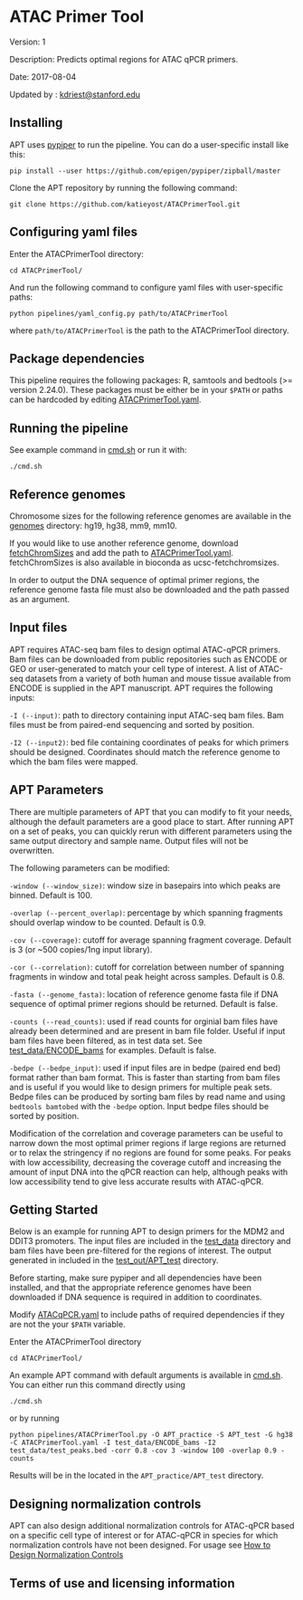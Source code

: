 # ATAC Primer Tool

Version: 1

Description: Predicts optimal regions for ATAC qPCR primers.

Date: 2017-08-04

Updated by : kdriest@stanford.edu

## Installing

APT uses [pypiper](https://github.com/epigen/pypiper) to run the pipeline. You can do a user-specific install like this:

```
pip install --user https://github.com/epigen/pypiper/zipball/master
```

Clone the APT repository by running the following command:

```
git clone https://github.com/katieyost/ATACPrimerTool.git
```

## Configuring yaml files

Enter the ATACPrimerTool directory:

```
cd ATACPrimerTool/
```

And run the following command to configure yaml files with user-specific paths:
```
python pipelines/yaml_config.py path/to/ATACPrimerTool
```
where `path/to/ATACPrimerTool` is the path to the ATACPrimerTool directory.
 
## Package dependencies

This pipeline requires the following packages: R, samtools and bedtools (>= version 2.24.0). These packages must be either 
be in your `$PATH` or paths can be hardcoded by editing [ATACPrimerTool.yaml](pipelines/ATACPrimerTool_config.yaml). 

## Running the pipeline

See example command in [cmd.sh](cmd.sh) or run it with:

```
./cmd.sh
```


## Reference genomes

Chromosome sizes for the following reference genomes are available in the [genomes](genomes/) directory: hg19, hg38, mm9, mm10.  

If you would like to use another reference genome, download [fetchChromSizes](https://www.google.com/url?sa=t&rct=j&q=&esrc=s&source=web&cd=1&ved=0ahUKEwjR1Oi9-sjVAhUQ7GMKHZ0CChsQFggoMAA&url=http%3A%2F%2Fhgdownload.cse.ucsc.edu%2Fadmin%2Fexe%2Flinux.x86_64%2FfetchChromSizes&usg=AFQjCNFl70SKF51EO0cC9FBsVAIZpLc0kg) and add the path to 
[ATACPrimerTool.yaml](pipelines/ATACPrimerTool_config.yaml).  fetchChromSizes is also available in bioconda as ucsc-fetchchromsizes.

In order to output the DNA sequence of optimal primer regions, the reference genome fasta file must also be downloaded and the path passed as an argument.  

## Input files

APT requires ATAC-seq bam files to design optimal ATAC-qPCR primers.  Bam files can be downloaded from public repositories such as ENCODE or GEO or user-generated to match your cell type of interest.  A list of ATAC-seq datasets from a variety of both human and mouse tissue available from ENCODE is supplied in the APT manuscript.  APT requires the following inputs:

`-I (--input)`: path to directory containing input ATAC-seq bam files. Bam files must be from paired-end sequencing and sorted by position.  

`-I2 (--input2)`: bed file containing coordinates of peaks for which primers should be designed.  Coordinates should match the reference genome to which the bam files were mapped.

## APT Parameters

There are multiple parameters of APT that you can modify to fit your needs, although the default parameters are a good place to start. After running APT on a set of peaks, you can quickly rerun with different parameters using the same output directory and sample name. Output files will not be overwritten.   

The following parameters can be modified:

`-window (--window_size)`: window size in basepairs into which peaks are binned. Default is 100.

`-overlap (--percent_overlap)`: percentage by which spanning fragments should overlap window to be counted. Default is 0.9.

`-cov (--coverage)`: cutoff for average spanning fragment coverage.  Default is 3 (or ~500 copies/1ng input library).

`-cor (--correlation)`: cutoff for correlation between number of spanning fragments in window and total peak height across samples.  Default is 0.8.

`-fasta (--genome_fasta)`: location of reference genome fasta file if DNA sequence of optimal primer regions should be returned.  Default is false. 

`-counts (--read_counts)`: used if read counts for orginial bam files have already been determined and are present in bam file folder.  Useful if input bam files have been filtered, as in test data set.  See [test_data/ENCODE_bams](test_data/ENCODE_bams) for examples.  Default is false.

`-bedpe (--bedpe_input)`: used if input files are in bedpe (paired end bed) format rather than bam format.  This is faster than starting from bam files and is useful if you would like to design primers for multiple peak sets.  Bedpe files can be produced by sorting bam files by read name and using `bedtools bamtobed` with the `-bedpe` option.  Input bedpe files should be sorted by position.


Modification of the correlation and coverage parameters can be useful to narrow down the most optimal primer regions if large regions are returned or to relax the stringency if no regions are found for some peaks. For peaks with low accessibility, decreasing the coverage cutoff and increasing the amount of input DNA into the qPCR reaction can help, although peaks with low accessibility tend to give less accurate results with ATAC-qPCR.

## Getting Started

Below is an example for running APT to design primers for the MDM2 and DDIT3 promoters.  The input files are included in the [test_data](test_data/) 
directory and bam files have been pre-filtered for the regions of interest. The output generated in included in the [test_out/APT_test](test_out/APT_test) directory.

Before starting, make sure pypiper and all dependencies have been installed, and that the appropriate reference genomes have been downloaded if DNA sequence is required in addition to coordinates.  

Modify [ATACqPCR.yaml](pipelines/ATACqPCR.yaml) to include paths of required dependencies if they are not the your `$PATH` variable.

Enter the ATACPrimerTool directory

```
cd ATACPrimerTool/
```

An example APT command with default arguments is available in [cmd.sh](cmd.sh).  You can either run this command directly using

```
./cmd.sh
```

or by running

```
python pipelines/ATACPrimerTool.py -O APT_practice -S APT_test -G hg38 -C ATACPrimerTool.yaml -I test_data/ENCODE_bams -I2 test_data/test_peaks.bed -corr 0.8 -cov 3 -window 100 -overlap 0.9 -counts
```

Results will be in the located in the `APT_practice/APT_test` directory.

## Designing normalization controls

APT can also design additional normalization controls for ATAC-qPCR based on a specific cell type of interest or for ATAC-qPCR in species
for which normalization controls have not been designed.  For usage see [How to Design Normalization Controls](How_to_design_normalization_controls.md)

## Terms of use and licensing information

